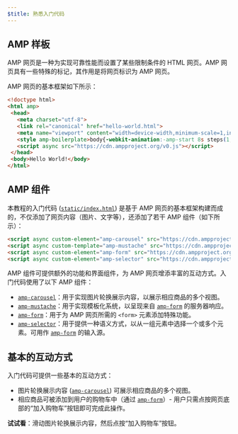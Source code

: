 ```yaml
---
$title: 熟悉入门代码
---
```


## AMP 样板
AMP 网页是一种为实现可靠性能而设置了某些限制条件的 HTML 网页。AMP 网页具有一些特殊的标记，其作用是将网页标识为 AMP 网页。

AMP 网页的基本框架如下所示：

```html
<!doctype html>
<html amp>
 <head>
   <meta charset="utf-8">
   <link rel="canonical" href="hello-world.html">
   <meta name="viewport" content="width=device-width,minimum-scale=1,initial-scale=1">
   <style amp-boilerplate>body{-webkit-animation:-amp-start 8s steps(1,end) 0s 1 normal both;-moz-animation:-amp-start 8s steps(1,end) 0s 1 normal both;-ms-animation:-amp-start 8s steps(1,end) 0s 1 normal both;animation:-amp-start 8s steps(1,end) 0s 1 normal both}@-webkit-keyframes -amp-start{from{visibility:hidden}to{visibility:visible}}@-moz-keyframes -amp-start{from{visibility:hidden}to{visibility:visible}}@-ms-keyframes -amp-start{from{visibility:hidden}to{visibility:visible}}@-o-keyframes -amp-start{from{visibility:hidden}to{visibility:visible}}@keyframes -amp-start{from{visibility:hidden}to{visibility:visible}}</style><noscript><style amp-boilerplate>body{-webkit-animation:none;-moz-animation:none;-ms-animation:none;animation:none}</style></noscript>
   <script async src="https://cdn.ampproject.org/v0.js"></script>
 </head>
 <body>Hello World!</body>
</html>
```

## AMP 组件

本教程的入门代码 ([`static/index.html`](https://github.com/googlecodelabs/advanced-interactivity-in-amp/blob/master/static/index.html)) 是基于 AMP 网页的基本框架构建而成的，不仅添加了网页内容（图片、文字等），还添加了若干 AMP 组件（如下所示）：

```html
<script async custom-element="amp-carousel" src="https://cdn.ampproject.org/v0/amp-carousel-0.1.js"></script>
<script async custom-template="amp-mustache" src="https://cdn.ampproject.org/v0/amp-mustache-0.1.js"></script>
<script async custom-element="amp-form" src="https://cdn.ampproject.org/v0/amp-form-0.1.js"></script>
<script async custom-element="amp-selector" src="https://cdn.ampproject.org/v0/amp-selector-0.1.js"></script>
```

AMP 组件可提供额外的功能和界面组件，为 AMP 网页增添丰富的互动方式。入门代码使用了以下 AMP 组件：

- [`amp-carousel`](../../../../documentation/components/reference/amp-carousel.md)：用于实现图片轮换展示内容，以展示相应商品的多个视图。
- [`amp-mustache`](../../../../documentation/components/reference/amp-mustache.md)：用于实现模板化系统，以呈现来自 [`amp-form`](../../../../documentation/components/reference/amp-form.md) 的服务器响应。
- [`amp-form`](../../../../documentation/components/reference/amp-form.md)：用于为 AMP 网页所需的 `<form>` 元素添加特殊功能。
- [`amp-selector`](../../../../documentation/components/reference/amp-selector.md)：用于提供一种语义方式，以从一组元素中选择一个或多个元素。可用作 [`amp-form`](../../../../documentation/components/reference/amp-form.md) 的输入源。

## 基本的互动方式

入门代码可提供一些基本的互动方式：

- 图片轮换展示内容 ([`amp-carousel`](../../../../documentation/components/reference/amp-carousel.md)) 可展示相应商品的多个视图。
- 相应商品可被添加到用户的购物车中（通过 [`amp-form`](../../../../documentation/components/reference/amp-form.md)）- 用户只需点按网页底部的“加入购物车”按钮即可完成此操作。

**试试看**：滑动图片轮换展示内容，然后点按“加入购物车”按钮。
